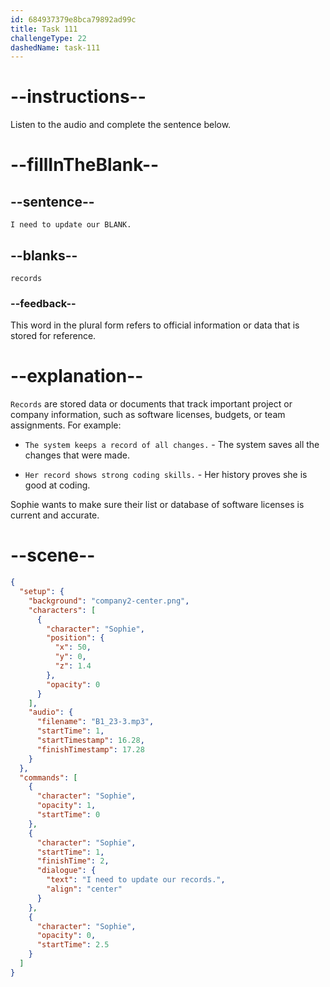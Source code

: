 ```yaml
---
id: 684937379e8bca79892ad99c
title: Task 111
challengeType: 22
dashedName: task-111
---
```


<!-- (audio) Sophie: I need to update our records. -->

# --instructions--

Listen to the audio and complete the sentence below.

# --fillInTheBlank--

## --sentence--

`I need to update our BLANK.`

## --blanks--

`records`

### --feedback--

This word in the plural form refers to official information or data that is stored for reference.

# --explanation--

`Records` are stored data or documents that track important project or company information, such as software licenses, budgets, or team assignments. For example:

- `The system keeps a record of all changes.` - The system saves all the changes that were made.

- `Her record shows strong coding skills.` - Her history proves she is good at coding.

Sophie wants to make sure their list or database of software licenses is current and accurate.

# --scene--

```json
{
  "setup": {
    "background": "company2-center.png",
    "characters": [
      {
        "character": "Sophie",
        "position": {
          "x": 50,
          "y": 0,
          "z": 1.4
        },
        "opacity": 0
      }
    ],
    "audio": {
      "filename": "B1_23-3.mp3",
      "startTime": 1,
      "startTimestamp": 16.28,
      "finishTimestamp": 17.28
    }
  },
  "commands": [
    {
      "character": "Sophie",
      "opacity": 1,
      "startTime": 0
    },
    {
      "character": "Sophie",
      "startTime": 1,
      "finishTime": 2,
      "dialogue": {
        "text": "I need to update our records.",
        "align": "center"
      }
    },
    {
      "character": "Sophie",
      "opacity": 0,
      "startTime": 2.5
    }
  ]
}
```
